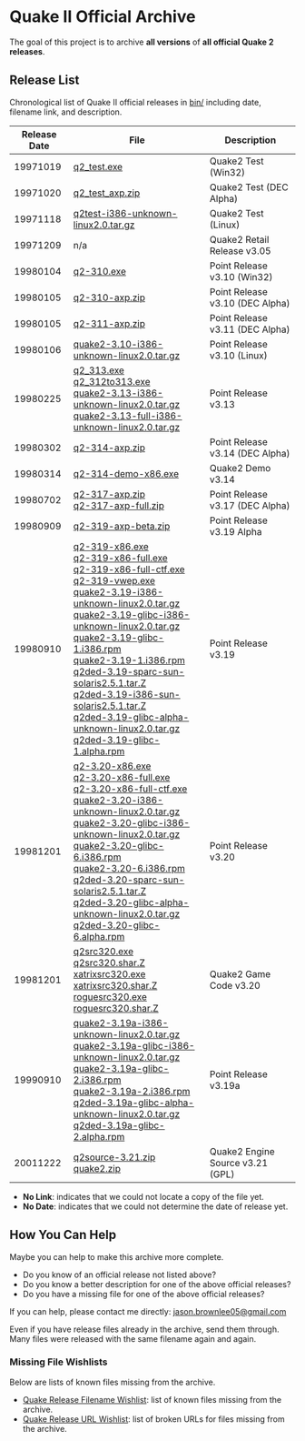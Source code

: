 # Quake II Official Archive

The goal of this project is to archive **all versions** of **all official Quake 2 releases**.

## Release List

Chronological list of Quake II official releases in [bin/](bin/) including date, filename link, and description.

Release Date | File | Description
--- | --- | ---
19971019 | [q2_test.exe](bin/q2_test.exe) | Quake2 Test (Win32)
19971020 | [q2_test_axp.zip](bin/q2_test_axp.zip) | Quake2 Test (DEC Alpha)
19971118 | [q2test-i386-unknown-linux2.0.tar.gz](bin/q2test-i386-unknown-linux2.0.tar.gz) | Quake2 Test (Linux)
19971209 | n/a | Quake2 Retail Release v3.05
19980104 | [q2-310.exe](bin/q2-310.exe) | Point Release v3.10 (Win32)
19980105| [q2-310-axp.zip](bin/q2-310-axp.zip) | Point Release v3.10 (DEC Alpha)
19980105| [q2-311-axp.zip](bin/q2-311-axp.zip) | Point Release v3.11 (DEC Alpha)
19980106 | [quake2-3.10-i386-unknown-linux2.0.tar.gz](bin/quake2-3.10-i386-unknown-linux2.0.tar.gz) | Point Release v3.10 (Linux)
19980225 | [q2_313.exe](bin/q2_313.exe)<br>[q2_312to313.exe](bin/q2_312to313.exe)<br>[quake2-3.13-i386-unknown-linux2.0.tar.gz](bin/quake2-3.13-i386-unknown-linux2.0.tar.gz)<br>[quake2-3.13-full-i386-unknown-linux2.0.tar.gz](bin/quake2-3.13-full-i386-unknown-linux2.0.tar.gz) | Point Release v3.13
19980302| [q2-314-axp.zip](bin/q2-314-axp.zip) | Point Release v3.14 (DEC Alpha)
19980314 | [q2-314-demo-x86.exe](bin/q2-314-demo-x86.exe) | Quake2 Demo v3.14
19980702| [q2-317-axp.zip](bin/q2-317-axp.zip)<br>[q2-317-axp-full.zip](bin/q2-317-axp-full.zip) | Point Release v3.17 (DEC Alpha)
19980909 | [q2-319-axp-beta.zip](bin/q2-319-axp-beta.zip) | Point Release v3.19 Alpha
19980910 | [q2-319-x86.exe](bin/q2-319-x86.exe)<br>[q2-319-x86-full.exe](bin/q2-319-x86-full.exe)<br>[q2-319-x86-full-ctf.exe](bin/q2-319-x86-full-ctf.exe)<br>[q2-319-vwep.exe](bin/q2-319-vwep.exe)<br>[quake2-3.19-i386-unknown-linux2.0.tar.gz](bin/quake2-3.19-i386-unknown-linux2.0.tar.gz)<br>[quake2-3.19-glibc-i386-unknown-linux2.0.tar.gz](bin/quake2-3.19-glibc-i386-unknown-linux2.0.tar.gz)<br>[quake2-3.19-glibc-1.i386.rpm](bin/quake2-3.19-glibc-1.i386.rpm)<br>[quake2-3.19-1.i386.rpm](bin/quake2-3.19-1.i386.rpm)<br>[q2ded-3.19-sparc-sun-solaris2.5.1.tar.Z](bin/q2ded-3.19-sparc-sun-solaris2.5.1.tar.Z)<br>[q2ded-3.19-i386-sun-solaris2.5.1.tar.Z](bin/q2ded-3.19-i386-sun-solaris2.5.1.tar.Z)<br>[q2ded-3.19-glibc-alpha-unknown-linux2.0.tar.gz](bin/q2ded-3.19-glibc-alpha-unknown-linux2.0.tar.gz)<br>[q2ded-3.19-glibc-1.alpha.rpm](bin/q2ded-3.19-glibc-1.alpha.rpm) | Point Release v3.19
19981201 | [q2-3.20-x86.exe](bin/q2-3.20-x86.exe)<br>[q2-3.20-x86-full.exe](bin/q2-3.20-x86-full.exe)<br>[q2-3.20-x86-full-ctf.exe](bin/q2-3.20-x86-full-ctf.exe)<br>[quake2-3.20-i386-unknown-linux2.0.tar.gz](bin/quake2-3.20-i386-unknown-linux2.0.tar.gz)<br>[quake2-3.20-glibc-i386-unknown-linux2.0.tar.gz](bin/quake2-3.20-glibc-i386-unknown-linux2.0.tar.gz)<br>[quake2-3.20-glibc-6.i386.rpm](bin/quake2-3.20-glibc-6.i386.rpm)<br>[quake2-3.20-6.i386.rpm](bin/quake2-3.20-6.i386.rpm)<br>[q2ded-3.20-sparc-sun-solaris2.5.1.tar.Z](bin/q2ded-3.20-sparc-sun-solaris2.5.1.tar.Z)<br>[q2ded-3.20-glibc-alpha-unknown-linux2.0.tar.gz](bin/q2ded-3.20-glibc-alpha-unknown-linux2.0.tar.gz)<br>[q2ded-3.20-glibc-6.alpha.rpm](bin/q2ded-3.20-glibc-6.alpha.rpm) | Point Release v3.20
19981201 | [q2src320.exe](bin/q2src320.exe)<br>[q2src320.shar.Z](bin/q2src320.shar.Z)<br>[xatrixsrc320.exe](bin/xatrixsrc320.exe)<br>[xatrixsrc320.shar.Z](bin/xatrixsrc320.shar.Z)<br>[roguesrc320.exe](bin/roguesrc320.exe)<br>[roguesrc320.shar.Z](bin/roguesrc320.shar.Z) | Quake2 Game Code v3.20
19990910 | [quake2-3.19a-i386-unknown-linux2.0.tar.gz](bin/quake2-3.19a-i386-unknown-linux2.0.tar.gz)<br>[quake2-3.19a-glibc-i386-unknown-linux2.0.tar.gz](bin/quake2-3.19a-glibc-i386-unknown-linux2.0.tar.gz)<br>[quake2-3.19a-glibc-2.i386.rpm](bin/quake2-3.19a-glibc-2.i386.rpm)<br>[quake2-3.19a-2.i386.rpm](bin/quake2-3.19a-2.i386.rpm)<br>[q2ded-3.19a-glibc-alpha-unknown-linux2.0.tar.gz](bin/q2ded-3.19a-glibc-alpha-unknown-linux2.0.tar.gz)<br>[q2ded-3.19a-glibc-2.alpha.rpm](bin/q2ded-3.19a-glibc-2.alpha.rpm) | Point Release v3.19a
20011222 | [q2source-3.21.zip](bin/q2source-3.21.zip)<br>[quake2.zip](bin/quake2.zip) | Quake2 Engine Source v3.21 (GPL)

* **No Link**: indicates that we could not locate a copy of the file yet.
* **No Date**: indicates that we could not determine the date of release yet.

## How You Can Help

Maybe you can help to make this archive more complete.

* Do you know of an official release not listed above?
* Do you know a better description for one of the above official releases?
* Do you have a missing file for one of the above official releases?

If you can help, please contact me directly: jason.brownlee05@gmail.com

Even if you have release files already in the archive, send them through. Many files were released with the same filename again and again.

### Missing File Wishlists

Below are lists of known files missing from the archive.

* [Quake Release Filename Wishlist](research/wishlist.txt): list of known files missing from the archive.
* [Quake Release URL Wishlist](research/wishlist_urls.txt): list of broken URLs for files missing from the archive.




